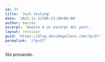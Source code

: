 ```yaml
---
id: 37
title: 'Just testing'
date: '2021-11-21T06:53:40+00:00'
author: Davide
excerpt: 'Questo è un excerpt del post.'
layout: revision
guid: 'https://blog.davidegallesi.com/?p=37'
permalink: '/?p=37'
---
```


Sto provando.